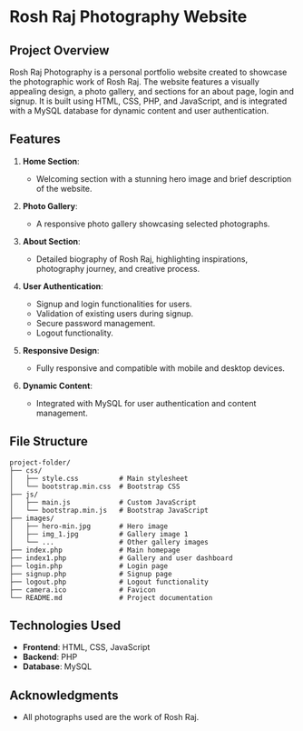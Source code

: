 # Rosh Raj Photography Website

## Project Overview
Rosh Raj Photography is a personal portfolio website created to showcase the photographic work of Rosh Raj. The website features a visually appealing design, a photo gallery, and sections for an about page, login and signup. It is built using HTML, CSS, PHP, and JavaScript, and is integrated with a MySQL database for dynamic content and user authentication.

## Features
1. **Home Section**:
   - Welcoming section with a stunning hero image and brief description of the website.

2. **Photo Gallery**:
   - A responsive photo gallery showcasing selected photographs.

3. **About Section**:
   - Detailed biography of Rosh Raj, highlighting inspirations, photography journey, and creative process.

4. **User Authentication**:
   - Signup and login functionalities for users.
   - Validation of existing users during signup.
   - Secure password management.
   - Logout functionality.

5. **Responsive Design**:
   - Fully responsive and compatible with mobile and desktop devices.

6. **Dynamic Content**:
   - Integrated with MySQL for user authentication and content management.

## File Structure
```
project-folder/
├── css/
│   ├── style.css          # Main stylesheet
│   └── bootstrap.min.css  # Bootstrap CSS
├── js/
│   ├── main.js            # Custom JavaScript
│   └── bootstrap.min.js   # Bootstrap JavaScript
├── images/
│   ├── hero-min.jpg       # Hero image
│   ├── img_1.jpg          # Gallery image 1
│   └── ...                # Other gallery images
├── index.php              # Main homepage
├── index1.php             # Gallery and user dashboard
├── login.php              # Login page
├── signup.php             # Signup page
├── logout.php             # Logout functionality
├── camera.ico             # Favicon
└── README.md              # Project documentation
```

## Technologies Used
- **Frontend**: HTML, CSS, JavaScript
- **Backend**: PHP
- **Database**: MySQL

## Acknowledgments
- All photographs used are the work of Rosh Raj.
